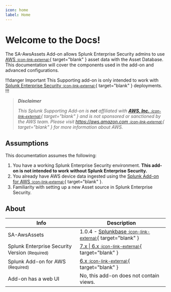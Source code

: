 ```yaml
---
icon: home
label: Home
---
```


# Welcome to the Docs!

The SA-AwsAssets Add-on allows Splunk Enterprise Security admins to use [AWS <small>:icon-link-external:</small>][aws]{ target="blank" } asset data with the Asset Database. This documentation will cover the components used in the add-on and advanced configurations. 

!!!danger Important
This Supporting add-on is only intended to work with [Splunk Enterprise Security <small>:icon-link-external:</small>](https://splunkbase.splunk.com/app/263){ target="blank" } deployments.
!!!

> __*Disclaimer*__
> 
> *This Splunk Supporting Add-on is __not__ affiliated with [__AWS, Inc.__ <small>:icon-link-external:</small>][aws]{ target="blank" } and is not sponsored or sanctioned by the AWS team. Please visit [https://aws.amazon.com <small>:icon-link-external:</small>][aws]{ target="blank" } for more information about AWS.*

## Assumptions

This documentation assumes the following:

1. You have a working Splunk Enterprise Security environment. __This add-on is not intended to work without Splunk Enterprise Security.__
2. You already have AWS device data ingested using the [Splunk Add-on for AWS <small>:icon-link-external:</small>](https://splunkbase.splunk.com/app/1876){ target="blank" }.
3. Familiarity with setting up a new Asset source in Splunk Enterprise Security.

## About

Info | Description
------|----------
SA-AwsAssets | 1.0.4 - [Splunkbase <small>:icon-link-external:</small>](https://splunkbase.splunk.com/app/6660/){ target="blank" } 
Splunk Enterprise Security Version <small>(Required)</small> | [7.x \| 6.x <small>:icon-link-external:</small>](https://splunkbase.splunk.com/app/263){ target="blank" }
Splunk Add-on for AWS <small>(Required)</small> | [6.x <small>:icon-link-external:</small>](https://splunkbase.splunk.com/app/1876){ target="blank" }
Add-on has a web UI | No, this add-on does not contain views.

[aws]: https://aws.amazon.com/
